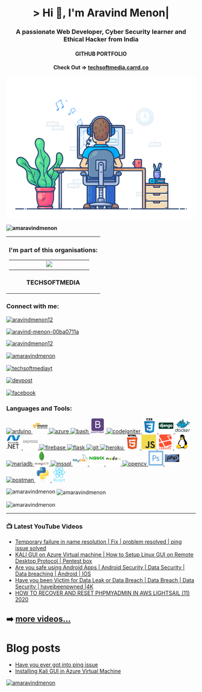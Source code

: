 <h1 align="center"> > Hi 👋, I'm Aravind Menon|</h1>
<h3 align="center">A passionate Web Developer, Cyber Security learner and Ethical Hacker from India</h3>
<h4 align="center"> GITHUB PORTFOLIO </h4>
<h4 align="center">Check Out => <a href="https://techsoftmedia.carrd.co/">techsoftmedia.carrd.co</a>
<!-- https://github.com/amaravindmenon -->
<p align="left"> <img src="dev-working.gif" alt="amaravindmenon" /> </p>
<p align="left"> <img src="https://komarev.com/ghpvc/?username=amaravindmenon&label=Profile%20views&color=0e75b6&style=flat" alt="amaravindmenon" /> </p>

<table width="100%">
        <tr>
        <td align="center">
        <h3>I'm part of this organisations:</h3>
        <table>
                <tr>
                <td align="center" width="200">
                <a href="https://github.com/amaravindmenon">
                <img width="100%" src="https://yt3.ggpht.com/ytc/AAUvwnjbD6ONOtnt8CBysp4Eq9A4fhAO21KrCo4offOiIQ=s88-c-k-c0x00ffffff-no-rj" />
                </a>
                </td>
                </tr>
        </table>
        <h3>TECHSOFTMEDIA</h3>        
        </td>
        </tr>
</table>
<h3 align="left">Connect with me:</h3>

<p align="left"> <a href="https://twitter.com/aravindmenon12" target="blank"><img src="https://img.shields.io/twitter/follow/aravindmenon12?logo=twitter&style=for-the-badge" alt="aravindmenon12" /></a> </p>
<p align="left"> <a href="https://www.linkedin.com/in/aravind-menon-00ba0711a/" target="blank"><img align="center" src="https://img.shields.io/badge/LInkedin-Follow-blue?style=for-the-badge&logo=Linkedin" alt="aravind-menon-00ba0711a" /></a> </p>
<p align="left"> <a href="https://youtube.com/techsoftmedia" target="blank"><img src="https://img.shields.io/youtube/channel/subscribers/UCa_HIEu0txzY_Fmy5Np-MZA?color=silver&logo=YOUTUBE&logoColor=red&style=for-the-badge" alt="aravindmenon12" /></a> </p>
<p align="left"> <a href="https://dev.to/@amaravindmenon" target="blank"><img align="center" src="https://img.shields.io/badge/DEV.to-Follow-blue?style=for-the-badge&logo=dev.to" alt="amaravindmenon" /></a><!-- https://github.com/amaravindmenon --> </p>
<p align="left"> <a href="https://www.instagram.com/techsoftmediayt/" target="blank"><img align="center" src="https://img.shields.io/badge/instagram-Follow-red?style=for-the-badge&logo=instagram" alt="techsoftmediayt" /></a> </p>
<p align="left"> <a href="https://devpost.com/aravind-shinja" target="blank"><img align="center" src="https://img.shields.io/badge/Devpost-Follow-yellowgreen?style=for-the-badge&logo=devpost" alt="devpost" /></a> </p>
<p align="left"> <a href="https://www.facebook.com/aravind.menon.372" target="blank"><img align="center" src="https://img.shields.io/badge/facebook-follow-blue?style=for-the-badge&logo=facebook" alt="facebook" /></a> </p>


<h3 align="left">Languages and Tools:</h3>
<p align="left"> <a href="https://www.arduino.cc/" target="_blank"> <img src="https://cdn.worldvectorlogo.com/logos/arduino-1.svg" alt="arduino" width="40" height="40"/> </a> <a href="https://aws.amazon.com" target="_blank"> <img src="https://raw.githubusercontent.com/devicons/devicon/master/icons/amazonwebservices/amazonwebservices-original-wordmark.svg" alt="aws" width="40" height="40"/> </a> <a href="https://azure.microsoft.com/en-in/" target="_blank"><!-- https://github.com/amaravindmenon --> <img src="https://www.vectorlogo.zone/logos/microsoft_azure/microsoft_azure-icon.svg" alt="azure" width="40" height="40"/> </a> <a href="https://www.gnu.org/software/bash/" target="_blank"> <img src="https://www.vectorlogo.zone/logos/gnu_bash/gnu_bash-icon.svg" alt="bash" width="40" height="40"/> </a> <a href="https://getbootstrap.com" target="_blank"> <img src="https://raw.githubusercontent.com/devicons/devicon/master/icons/bootstrap/bootstrap-plain-wordmark.svg" alt="bootstrap" width="40" height="40"/> </a> <a href="https://codeigniter.com" target="_blank"> <img src="https://cdn.worldvectorlogo.com/logos/codeigniter.svg" alt="codeigniter" width="40" height="40"/> </a> <a href="https://www.w3schools.com/css/" target="_blank"> <img src="https://raw.githubusercontent.com/devicons/devicon/master/icons/css3/css3-original-wordmark.svg" alt="css3" width="40" height="40"/> </a> <a href="https://www.djangoproject.com/" target="_blank"><!-- https://github.com/amaravindmenon --> <img src="https://raw.githubusercontent.com/devicons/devicon/master/icons/django/django-original.svg" alt="django" width="40" height="40"/> </a> <a href="https://www.docker.com/" target="_blank"> <img src="https://raw.githubusercontent.com/devicons/devicon/master/icons/docker/docker-original-wordmark.svg" alt="docker" width="40" height="40"/> </a> <a href="https://dotnet.microsoft.com/" target="_blank"> <img src="https://raw.githubusercontent.com/devicons/devicon/master/icons/dot-net/dot-net-original-wordmark.svg" alt="dotnet" width="40" height="40"/> </a> <a href="https://expressjs.com" target="_blank"> <img src="https://raw.githubusercontent.com/devicons/devicon/master/icons/express/express-original-wordmark.svg" alt="express" width="40" height="40"/> </a> <!-- https://github.com/amaravindmenon --><a href="https://firebase.google.com/" target="_blank"> <img src="https://www.vectorlogo.zone/logos/firebase/firebase-icon.svg" alt="firebase" width="40" height="40"/> </a> <a href="https://flask.palletsprojects.com/" target="_blank"> <img src="https://www.vectorlogo.zone/logos/pocoo_flask/pocoo_flask-icon.svg" alt="flask" width="40" height="40"/> </a> <a href="https://git-scm.com/" target="_blank"> <img src="https://www.vectorlogo.zone/logos/git-scm/git-scm-icon.svg" alt="git" width="40" height="40"/> </a> <a href="https://heroku.com" target="_blank"> <img src="https://www.vectorlogo.zone/logos/heroku/heroku-icon.svg" alt="heroku" width="40" height="40"/> </a> <a href="https://www.w3.org/html/" target="_blank"> <img src="https://raw.githubusercontent.com/devicons/devicon/master/icons/html5/html5-original-wordmark.svg" alt="html5" width="40" height="40"/> </a> <a href="https://developer.mozilla.org/en-US/docs/Web/JavaScript" target="_blank"> <!-- https://github.com/amaravindmenon --><img src="https://raw.githubusercontent.com/devicons/devicon/master/icons/javascript/javascript-original.svg" alt="javascript" width="40" height="40"/> </a> <a href="https://laravel.com/" target="_blank"> <img src="https://raw.githubusercontent.com/devicons/devicon/master/icons/laravel/laravel-plain-wordmark.svg" alt="laravel" width="40" height="40"/> </a> <a href="https://www.linux.org/" target="_blank"> <img src="https://raw.githubusercontent.com/devicons/devicon/master/icons/linux/linux-original.svg" alt="linux" width="40" height="40"/> </a> <a href="https://mariadb.org/" target="_blank"> <img src="https://www.vectorlogo.zone/logos/mariadb/mariadb-icon.svg" alt="mariadb" width="40" height="40"/> </a> <a href="https://www.mongodb.com/" target="_blank"> <img src="https://raw.githubusercontent.com/devicons/devicon/master/icons/mongodb/mongodb-original-wordmark.svg" alt="mongodb" width="40" height="40"/> </a><!-- https://github.com/amaravindmenon --> <a href="https://www.microsoft.com/en-us/sql-server" target="_blank"> <img src="https://cdn.worldvectorlogo.com/logos/microsoft-sql-server.svg" alt="mssql" width="40" height="40"/> </a> <a href="https://www.mysql.com/" target="_blank"> <img src="https://raw.githubusercontent.com/devicons/devicon/master/icons/mysql/mysql-original-wordmark.svg" alt="mysql" width="40" height="40"/> </a> <a href="https://www.nginx.com" target="_blank"> <img src="https://raw.githubusercontent.com/devicons/devicon/master/icons/nginx/nginx-original.svg" alt="nginx" width="40" height="40"/> </a> <a href="https://nodejs.org" target="_blank"> <img src="https://raw.githubusercontent.com/devicons/devicon/master/icons/nodejs/nodejs-original-wordmark.svg" alt="nodejs" width="40" height="40"/> </a> <a href="https://opencv.org/" target="_blank"> <img src="https://www.vectorlogo.zone/logos/opencv/opencv-icon.svg" alt="opencv" width="40" height="40"/> </a> <a href="https://www.photoshop.com/en" target="_blank"> <img src="https://raw.githubusercontent.com/devicons/devicon/master/icons/photoshop/photoshop-line.svg" alt="photoshop" width="40" height="40"/> </a> <a href="https://www.php.net" target="_blank"> <!-- https://github.com/amaravindmenon --><img src="https://raw.githubusercontent.com/devicons/devicon/master/icons/php/php-original.svg" alt="php" width="40" height="40"/> </a> <a href="https://postman.com" target="_blank"> <img src="https://www.vectorlogo.zone/logos/getpostman/getpostman-icon.svg" alt="postman" width="40" height="40"/> </a> <a href="https://www.python.org" target="_blank"> <img src="https://raw.githubusercontent.com/devicons/devicon/master/icons/python/python-original.svg" alt="python" width="40" height="40"/> </a> <a href="https://reactjs.org/" target="_blank"> <img src="https://raw.githubusercontent.com/devicons/devicon/master/icons/react/react-original-wordmark.svg" alt="react" width="40" height="40"/> </a> </p>

<p><img align="left" src="https://github-readme-stats.vercel.app/api/top-langs?username=amaravindmenon&show_icons=true&locale=en&layout=compact" alt="amaravindmenon" /></p><!-- https://github.com/amaravindmenon -->

<p>&nbsp;<img align="center" src="https://github-readme-stats.vercel.app/api?username=amaravindmenon&show_icons=true&locale=en" alt="amaravindmenon" /></p>

<p><img align="center" src="https://github-readme-streak-stats.herokuapp.com/?user=amaravindmenon&" alt="amaravindmenon" /></p>

------

### 📺 Latest YouTube Videos

<!-- YOUTUBE:START -->
- [Temporary failure in name resolution | Fix | problem resolved | ping issue solved](https://www.youtube.com/watch?v=UOszyo1EZvs)
- [KALI GUI on Azure Virtual machine | How to Setup Linux GUI on Remote Desktop Protocol | Pentest box](https://www.youtube.com/watch?v=24KsWyw7Ca0)
- [Are you safe using Android Apps | Android Security | Data Security | Data breaching | Android | IOS](https://www.youtube.com/watch?v=inhCHBF133k)
- [Have you been Victim for Data Leak or Data Breach | Data Breach | Data Security | haveibeenpwned |4K](https://www.youtube.com/watch?v=76QRbFEiX5g)
- [HOW TO RECOVER AND RESET PHPMYADMIN IN AWS LIGHTSAIL (11) 2020](https://www.youtube.com/watch?v=sUKRdEZNmfg)
<!-- YOUTUBE:END -->

➡️ [more videos...](https://youtube.com/techsoftmedia)
------

# Blog posts

<!-- BLOG-POST-LIST:START -->
- [Have you ever got into ping issue](https://dev.to/amaravindmenon/have-you-ever-got-into-ping-issue-5de9)
- [Installing Kali GUI in Azure Virtual Machine](https://dev.to/amaravindmenon/installing-kali-gui-in-azure-virtual-machine-1de2)
<!-- BLOG-POST-LIST:END -->


<p align="left"> <a href="https://github.com/amaravindmenon"><img src="https://github-profile-trophy.vercel.app/?username=amaravindmenon&theme=onedark&row=4&column=4" alt="amaravindmenon" /></a> </p>

